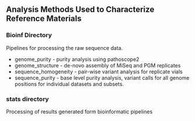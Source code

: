 ## Analysis Methods Used to Characterize Reference Materials

### Bioinf Directory
Pipelines for processing the raw sequence data.
* genome_purity - purity analysis using pathoscope2
* genome_structure - de-novo assembly of MiSeq and PGM replicates
* sequence_homogeneity - pair-wise variant analysis for replicate vials
* sequence_purity - base level purity analysis, variant calls for all genome positions for individual datasets and subsets.

### stats directory
Processing of results generated form bioinformatic pipelines